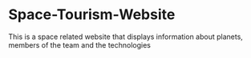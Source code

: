 # Space-Tourism-Website

This is a space related website that displays information about planets, members of the team and the technologies
